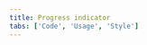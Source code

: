 ```yaml
---
title: Progress indicator
tabs: ['Code', 'Usage', 'Style']
---
```



<component
    name="Progress indicator"
    component="progress-indicator"
    variation="progress-indicator"
    experimental="true"
    >
</component>
<component-docs component="progress-indicator" experimental="true"></component-docs>
